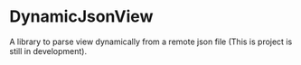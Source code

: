 # DynamicJsonView
A library to parse view dynamically from a remote json file (This is project is still in development).
